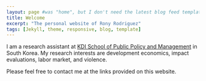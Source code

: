 ```yaml
---
layout: page #was "home", but I don't need the latest blog feed template on the homepage
title: Welcome
excerpt: "The personal website of Rony Rodriguez"
tags: [Jekyll, theme, responsive, blog, template]
---
```


I am a research assistant at [KDI School of Public Policy and Management](https://www.kdischool.ac.kr) in South Korea. My research interests are development economics, impact evaluations, labor market, and violence.

Please feel free to contact me at the links provided on this website.

<!--
<p class="rss-subscribe">Subscribe <a href="{{ "/feed.xml" | prepend: site.baseurl }}" target="_blank">via RSS</a>.</p>
-->
